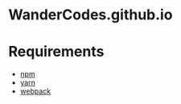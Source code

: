 # WanderCodes.github.io

# Requirements
* [npm](https://www.npmjs.com/get-npm)
* [yarn](https://yarnpkg.com/)
* [webpack](https://webpack.js.org/guides/installation/)


